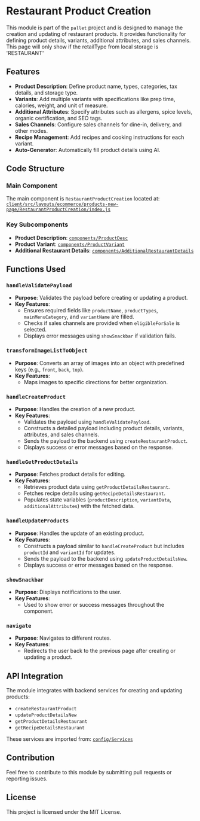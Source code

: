 # Restaurant Product Creation

This module is part of the `pallet` project and is designed to manage the creation and updating of restaurant products. It provides functionality for defining product details, variants, additional attributes, and sales channels. This page will only show if the retailType from local storage is 'RESTAURANT'

## Features

- **Product Description**: Define product name, types, categories, tax details, and storage type.
- **Variants**: Add multiple variants with specifications like prep time, calories, weight, and unit of measure.
- **Additional Attributes**: Specify attributes such as allergens, spice levels, organic certification, and SEO tags.
- **Sales Channels**: Configure sales channels for dine-in, delivery, and other modes.
- **Recipe Management**: Add recipes and cooking instructions for each variant.
- **Auto-Generator**: Automatically fill product details using AI.

## Code Structure

### Main Component

The main component is `RestaurantProductCreation` located at:
[`client/src/layouts/ecommerce/products-new-page/RestaurantProductCreation/index.js`](client/src/layouts/ecommerce/products-new-page/RestaurantProductCreation/index.js)

### Key Subcomponents

- **Product Description**: [`components/ProductDesc`](client/src/layouts/ecommerce/products-new-page/RestaurantProductCreation/components/ProductDesc/index.js)
- **Product Variant**: [`components/ProductVariant`](client/src/layouts/ecommerce/products-new-page/RestaurantProductCreation/components/ProductVariant/index.js)
- **Additional Restaurant Details**: [`components/AdditionalRestaurantDetails`](client/src/layouts/ecommerce/products-new-page/RestaurantProductCreation/components/AdditionalRestaurantDetails/index.js)

## Functions Used

### `handleValidatePayload`

- **Purpose**: Validates the payload before creating or updating a product.
- **Key Features**:
  - Ensures required fields like `productName`, `productTypes`, `mainMenuCategory`, and `variantName` are filled.
  - Checks if sales channels are provided when `eligibleForSale` is selected.
  - Displays error messages using `showSnackbar` if validation fails.

### `transformImageListToObject`

- **Purpose**: Converts an array of images into an object with predefined keys (e.g., `front`, `back`, `top`).
- **Key Features**:
  - Maps images to specific directions for better organization.

### `handleCreateProduct`

- **Purpose**: Handles the creation of a new product.
- **Key Features**:
  - Validates the payload using `handleValidatePayload`.
  - Constructs a detailed payload including product details, variants, attributes, and sales channels.
  - Sends the payload to the backend using `createRestaurantProduct`.
  - Displays success or error messages based on the response.

### `handleGetProductDetails`

- **Purpose**: Fetches product details for editing.
- **Key Features**:
  - Retrieves product data using `getProductDetailsRestaurant`.
  - Fetches recipe details using `getRecipeDetailsRestaurant`.
  - Populates state variables (`productDescription`, `variantData`, `additionalAttributes`) with the fetched data.

### `handleUpdateProducts`

- **Purpose**: Handles the update of an existing product.
- **Key Features**:
  - Constructs a payload similar to `handleCreateProduct` but includes `productId` and `variantId` for updates.
  - Sends the payload to the backend using `updateProductDetailsNew`.
  - Displays success or error messages based on the response.

### `showSnackbar`

- **Purpose**: Displays notifications to the user.
- **Key Features**:
  - Used to show error or success messages throughout the component.

### `navigate`

- **Purpose**: Navigates to different routes.
- **Key Features**:
  - Redirects the user back to the previous page after creating or updating a product.

## API Integration

The module integrates with backend services for creating and updating products:

- `createRestaurantProduct`
- `updateProductDetailsNew`
- `getProductDetailsRestaurant`
- `getRecipeDetailsRestaurant`

These services are imported from:
[`config/Services`](client/src/config/Services.js)

## Contribution

Feel free to contribute to this module by submitting pull requests or reporting issues.

## License

This project is licensed under the MIT License.
